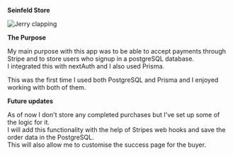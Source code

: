 **Seinfeld Store**

![Jerry clapping](https://www.google.com/url?sa=i&url=https%3A%2F%2Ftenor.com%2Fview%2Fseinfeld-jerry-seinfeld-jerry-pez-pez-dispenser-gif-19578058&psig=AOvVaw2MipRGFJeuZh2XaaW7Ik-B&ust=1694467524709000&source=images&cd=vfe&opi=89978449&ved=0CA4QjRxqFwoTCOjWpMr9oIEDFQAAAAAdAAAAABBH)

**The Purpose**

My main purpose with this app was to be able to accept payments through Stripe and to store users who signup in a postgreSQL database.\
I integrated this with nextAuth and I also used Prisma.

This was the first time I used both PostgreSQL and Prisma and I enjoyed working with both of them.

**Future updates**

As of now I don't store any completed purchases but I've set up some of the logic for it.\
I will add this functionality with the help of Stripes web hooks and save the order data in the PostgreSQL.\
This will also allow me to customise the success page for the buyer.
